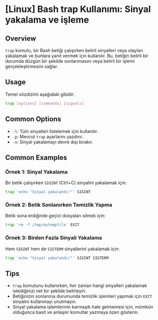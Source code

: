 # [Linux] Bash trap Kullanımı: Sinyal yakalama ve işleme

## Overview
`trap` komutu, bir Bash betiği çalışırken belirli sinyalleri veya olayları yakalamak ve bunlara yanıt vermek için kullanılır. Bu, betiğin belirli bir durumda düzgün bir şekilde sonlanmasını veya belirli bir işlemi gerçekleştirmesini sağlar.

## Usage
Temel sözdizimi aşağıdaki gibidir:

```bash
trap [options] [commands] [signals]
```

## Common Options
- `-l`: Tüm sinyalleri listelemek için kullanılır.
- `-p`: Mevcut `trap` ayarlarını yazdırır.
- `-n`: Sinyal yakalamayı devre dışı bırakır.

## Common Examples

### Örnek 1: Sinyal Yakalama
Bir betik çalışırken `SIGINT` (Ctrl+C) sinyalini yakalamak için:

```bash
trap 'echo "Sinyal yakalandı!"' SIGINT
```

### Örnek 2: Betik Sonlanırken Temizlik Yapma
Betik sona erdiğinde geçici dosyaları silmek için:

```bash
trap 'rm -f /tmp/mytempfile' EXIT
```

### Örnek 3: Birden Fazla Sinyali Yakalama
Hem `SIGINT` hem de `SIGTERM` sinyallerini yakalamak için:

```bash
trap 'echo "Sinyal yakalandı!"' SIGINT SIGTERM
```

## Tips
- `trap` komutunu kullanırken, her zaman hangi sinyalleri yakalamak istediğinizi net bir şekilde belirleyin.
- Betiğinizin sonlanma durumunda temizlik işlemleri yapmak için `EXIT` sinyalini kullanmayı unutmayın.
- Sinyal yakalama işlemlerinin karmaşık hale gelmemesi için, mümkün olduğunca basit ve anlaşılır komutlar yazmaya özen gösterin.